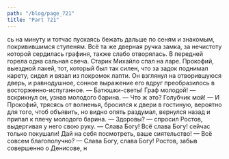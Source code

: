 ```yaml
---
path: "/blog/page_721"
title: "Part 721"
---
```


сь на минуту и тотчас пускаясь бежать дальше по сеням и знакомым, покривившимся ступеням. Всё та же дверная ручка замка, за нечистоту которой сердилась графиня, также слабо отворялась. В передней горела одна сальная свеча.
Старик Михайло спал на ларе. Прокофий, выездной лакей, тот, который был так силен, что за задок поднимал карету, сидел и вязал из покромок лапти. Он взглянул на отворившуюся дверь, и равнодушное, сонное выражение его вдруг преобразилось в восторженно-испуганное.
— Батюшки-светы! Граф молодой! — вскрикнул он, узнав молодого барина. — Что ж это? Голубчик мой! — И Прокофий, трясясь от волненья, бросился к двери в гостиную, вероятно для того, чтоб объявить, но видно опять раздумал, вернулся назад и припал к плечу молодого барина.
— Здоровы? — спросил Ростов, выдергивая у него свою руку.
— Слава Богу! Всё слава Богу! сейчас только покушали! Дай на себя посмотреть, ваше сиятельство!
— Всё совсем благополучно?
— Слава Богу, слава Богу!
Ростов, забыв совершенно о Денисове, н

